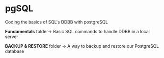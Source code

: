 # pgSQL
Coding the basics of SQL's DDBB with postgreSQL

**Fundamentals** folder-> Basic SQL commands to handle DDBB in a local server 

**BACKUP & RESTORE** folder -> A way to backup and restore our PostgreSQL database
